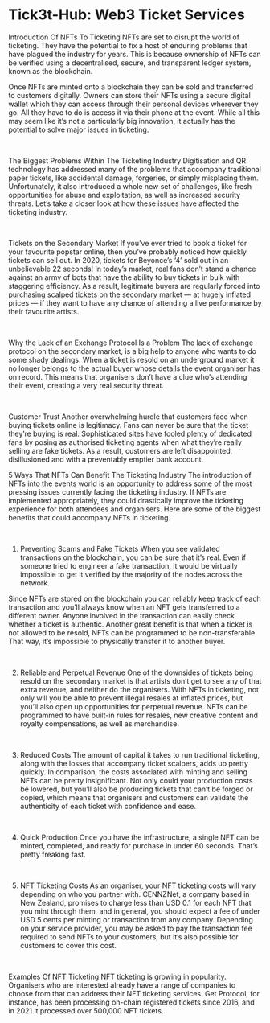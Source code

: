 # Tick3t-Hub: Web3 Ticket Services

Introduction Of NFTs To Ticketing
NFTs are set to disrupt the world of ticketing. They have the potential to fix a host of enduring problems that have plagued the industry for years. This is because ownership of NFTs can be verified using a decentralised, secure, and transparent ledger system, known as the blockchain.

Once NFTs are minted onto a blockchain they can be sold and transferred to customers digitally. Owners can store their NFTs using a secure digital wallet which they can access through their personal devices wherever they go. All they have to do is access it via their phone at the event. While all this may seem like it’s not a particularly big innovation, it actually has the potential to solve major issues in ticketing.

‍

The Biggest Problems Within The Ticketing Industry
Digitisation and QR technology has addressed many of the problems that accompany traditional paper tickets, like accidental damage, forgeries, or simply misplacing them. Unfortunately, it also introduced a whole new set of challenges, like fresh opportunities for abuse and exploitation, as well as increased security threats. Let’s take a closer look at how these issues have affected the ticketing industry. 

‍

Tickets on the Secondary Market
If you’ve ever tried to book a ticket for your favourite popstar online, then you’ve probably noticed how quickly tickets can sell out. In 2020, tickets for Beyonce’s ‘4’ sold out in an unbelievable 22 seconds! In today’s market, real fans don’t stand a chance against an army of bots that have the ability to buy tickets in bulk with staggering efficiency. As a result, legitimate buyers are regularly forced into purchasing scalped tickets on the secondary market — at hugely inflated prices — if they want to have any chance of attending a live performance by their favourite artists.

‍

Why the Lack of an Exchange Protocol Is a Problem
The lack of exchange protocol on the secondary market, is a big help to anyone who wants to do some shady dealings. When a ticket is resold on an underground market it no longer belongs to the actual buyer whose details the event organiser has on record. This means that organisers don’t have a clue who’s attending their event, creating a very real security threat. 

‍

Customer Trust
Another overwhelming hurdle that customers face when buying tickets online is legitimacy. Fans can never be sure that the ticket they’re buying is real. Sophisticated sites have fooled plenty of dedicated fans by posing as authorised ticketing agents when what they’re really selling are fake tickets. As a result, customers are left disappointed, disillusioned and with a preventably emptier bank account. 

 

5 Ways That NFTs Can Benefit The Ticketing Industry
The introduction of NFTs into the events world is an opportunity to address some of the most pressing issues currently facing the ticketing industry. If NFTs are implemented appropriately, they could drastically improve the ticketing experience for both attendees and organisers. Here are some of the biggest benefits that could accompany NFTs in ticketing.

‍

1. Preventing Scams and Fake Tickets
When you see validated transactions on the blockchain, you can be sure that it’s real. Even if someone tried to engineer a fake transaction, it would be virtually impossible to get it verified by the majority of the nodes across the network.

Since NFTs are stored on the blockchain you can reliably keep track of each transaction and you’ll always know when an NFT gets transferred to a different owner. Anyone involved in the transaction can easily check whether a ticket is authentic. Another great benefit is that when a ticket is not allowed to be resold, NFTs can be programmed to be non-transferable. That way, it’s impossible to physically transfer it to another buyer.

‍

2. Reliable and Perpetual Revenue
One of the downsides of tickets being resold on the secondary market is that artists don’t get to see any of that extra revenue, and neither do the organisers. With NFTs in ticketing, not only will you be able to prevent illegal resales at inflated prices, but you’ll also open up opportunities for perpetual revenue. NFTs can be programmed to have built-in rules for resales, new creative content and royalty compensations, as well as merchandise. 

‍

3. Reduced Costs
The amount of capital it takes to run traditional ticketing, along with the losses that accompany ticket scalpers, adds up pretty quickly. In comparison, the costs associated with minting and selling NFTs can be pretty insignificant. Not only could your production costs be lowered, but you’ll also be producing tickets that can’t be forged or copied, which means that organisers and customers can validate the authenticity of each ticket with confidence and ease.

‍

4. Quick Production
Once you have the infrastructure, a single NFT can be minted, completed, and ready for purchase in under 60 seconds. That’s pretty freaking fast.

‍

5. NFT Ticketing Costs
As an organiser, your NFT ticketing costs will vary depending on who you partner with. CENNZNet, a company based in New Zealand, promises to charge less than USD 0.1 for each NFT that you mint through them, and in general, you should expect a fee of under USD 5 cents per minting or transaction from any company. Depending on your service provider, you may be asked to pay the transaction fee required to send NFTs to your customers, but it’s also possible for customers to cover this cost. 

‍

Examples Of NFT Ticketing
NFT ticketing is growing in popularity. Organisers who are interested already have a range of companies to choose from that can address their NFT ticketing services. Get Protocol, for instance, has been processing on-chain registered tickets since 2016, and in 2021 it processed over 500,000 NFT tickets.

‍
